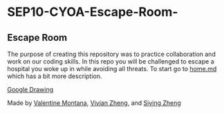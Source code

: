 # SEP10-CYOA-Escape-Room-
## Escape Room

The purpose of creating this repository was to practice collaboration and work on our coding skills. In this repo you will be challenged to escape a hospital you woke up in while avoiding all threats. To start go to [home.md](home.md) which has a bit more description.  

[Google Drawing](https://docs.google.com/drawings/d/1Ye-TPvRX_4i4__fhzMDuNdx-Hp6ot7tnPTyAnoDwMYU/edit)

Made by [Valentine Montana](https://github.com/paigem1972), [Vivian Zheng](https://github.com/vivianz7319), and [Siying Zheng](https://github.com/siyingz3984)

